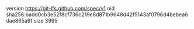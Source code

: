version https://git-lfs.github.com/spec/v1
oid sha256:badd0cb3e52f8cf736c219e8d871b9648d42f5143af0796d4bebea6dae865a9f
size 3995
